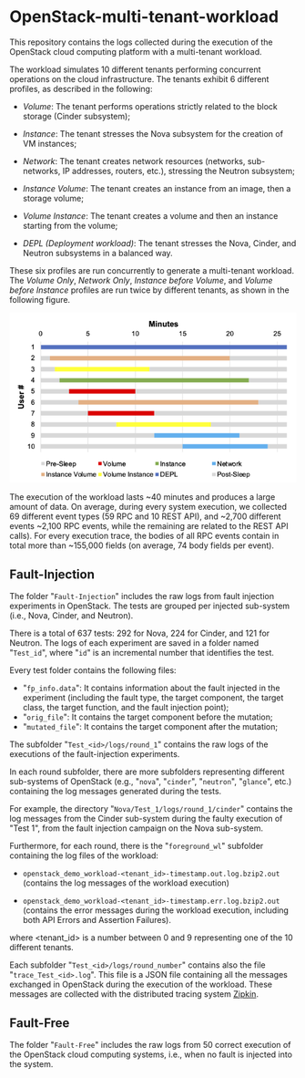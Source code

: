 # OpenStack-multi-tenant-workload


This repository contains the logs collected during the execution of the OpenStack cloud computing platform with a multi-tenant workload. 

The workload simulates 10 different tenants performing concurrent operations on the cloud infrastructure.
The tenants exhibit 6 different profiles, as described in the following:

* *Volume*: The tenant performs operations strictly related to the block storage (Cinder subsystem);
 
* *Instance*: The tenant stresses the Nova subsystem for the creation of VM instances;
    
* *Network*: The tenant creates network resources (networks, sub-networks, IP addresses, routers, etc.), stressing the Neutron subsystem;
    
* *Instance Volume*: The tenant creates an instance from an image, then a storage volume;
    
* *Volume Instance*: The tenant creates a volume and then an instance starting from the volume;
    
* *DEPL (Deployment workload)*: The tenant stresses the Nova, Cinder, and Neutron subsystems in a balanced way. 
    
These six profiles are run concurrently to generate a multi-tenant workload. The *Volume Only*, *Network Only*, *Instance before Volume*, and *Volume before Instance* profiles are run twice by different tenants, as shown in the following figure.

![alt text](https://github.com/dessertlab/OpenStack-multi-tenant-workload/blob/main/img/workload.png?raw=true)



The execution of the workload lasts ~40 minutes and produces a large amount of data. On average, during every system execution, we collected 69 different event types (59 RPC and 10 REST API), and ~2,700 different events ~2,100 RPC events, while the remaining are related to the REST API calls). For every execution trace, the bodies of all RPC events contain in total more than ~155,000 fields (on average, 74 body fields per event).

## Fault-Injection

The folder "`Fault-Injection`" includes the raw logs from fault injection experiments in OpenStack. The tests are grouped per injected sub-system (i.e., Nova, Cinder, and Neutron). 

There is a total of 637 tests: 292 for Nova, 224 for Cinder, and 121 for Neutron. The logs of each experiment are saved in a folder named "`Test_id`", where "`id`" is an incremental number that identifies the test. 

Every test folder contains the following files:
* "`fp_info.data`": It contains information about the fault injected in the experiment (including the fault type, the target component, the target class, the target function, and the fault injection point);
* "`orig_file`": It contains the target component before the mutation;
* "`mutated_file`": It contains the target component after the mutation;

The subfolder "`Test_<id>/logs/round_1`" contains the raw logs of the executions of the fault-injection experiments.

In each round subfolder, there are more subfolders representing different sub-systems of OpenStack (e.g., "`nova`", "`cinder`", "`neutron`", "`glance`", etc.) containing the log messages generated during the tests.

For example, the directory "`Nova/Test_1/logs/round_1/cinder`" contains the log messages from the Cinder sub-system during the faulty execution of "Test 1", from the fault injection campaign on the Nova sub-system. 

Furthermore, for each round, there is the "`foreground_wl`" subfolder containing the log files of the workload:

* `openstack_demo_workload-<tenant_id>-timestamp.out.log.bzip2.out` (contains the log messages of the workload execution)

* `openstack_demo_workload-<tenant_id>-timestamp.err.log.bzip2.out` (contains the error messages during the workload execution, including both API Errors and Assertion Failures).

where <tenant_id> is a number between 0 and 9 representing one of the 10 different tenants.

Each subfolder "`Test_<id>/logs/round_number`" contains also the file "`trace_Test_<id>.log`". This file is a JSON file containing all the messages exchanged in OpenStack during the execution of the workload. These messages are collected with the distributed tracing system [Zipkin](https://zipkin.io/).


## Fault-Free

The folder "`Fault-Free`" includes the raw logs from 50 correct execution of the OpenStack cloud computing systems, i.e., when no fault is injected into the system.
